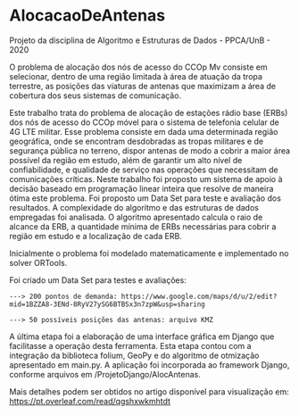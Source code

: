 # AlocacaoDeAntenas
Projeto da disciplina de Algoritmo e Estruturas de Dados - PPCA/UnB - 2020

O problema de alocação dos nós de acesso do CCOp Mv consiste em selecionar, dentro de uma região limitada à área de atuação da tropa terrestre, as posições das viaturas de antenas que maximizam a área de cobertura dos seus sistemas de comunicação. 

Este trabalho trata do problema de alocação de estações rádio base (ERBs) dos nós de acesso do CCOp móvel para o sistema de telefonia celular de 4G LTE militar. Esse problema consiste em dada uma determinada região geográfica, onde se encontram desdobradas as tropas militares e de segurança pública no terreno, dispor antenas de modo a cobrir a maior área possível da região em estudo, além de garantir um alto nível de confiabilidade, e qualidade de serviço nas operações que necessitam de comunicações críticas. Neste trabalho foi proposto um sistema de apoio à decisão baseado em programação linear inteira que resolve de maneira ótima este problema. Foi proposto um Data Set para teste e avaliação dos resultados. A complexidade do algoritmo e das estruturas de dados empregadas foi analisada. O algoritmo apresentado calcula o raio de alcance da ERB, a quantidade mínima de ERBs necessárias para cobrir a região em estudo e a localização de cada ERB.

Inicialmente o problema foi modelado matematicamente e implementado no solver ORTools.

Foi criado um Data Set para testes e avaliações:

	---> 200 pontos de demanda: https://www.google.com/maps/d/u/2/edit?mid=1BZZA8-3ENd-8RyV27ySG6BTBSx3n7zpW&usp=sharing
	
	---> 50 possíveis posições das antenas: arquivo KMZ

A última etapa foi a elaboração de uma interface gráfica em Django que facilitasse a operação desta ferramenta.
Esta etapa contou com a integração da biblioteca folium, GeoPy e do algoritmo de otmização apresentado em main.py. A aplicação foi incorporada ao framework Django, conforme arquivos em /ProjetoDjango/AlocAntenas.

Mais detalhes podem ser obtidos no artigo disponível para visualização em: https://pt.overleaf.com/read/qgshxwkmhtdt
